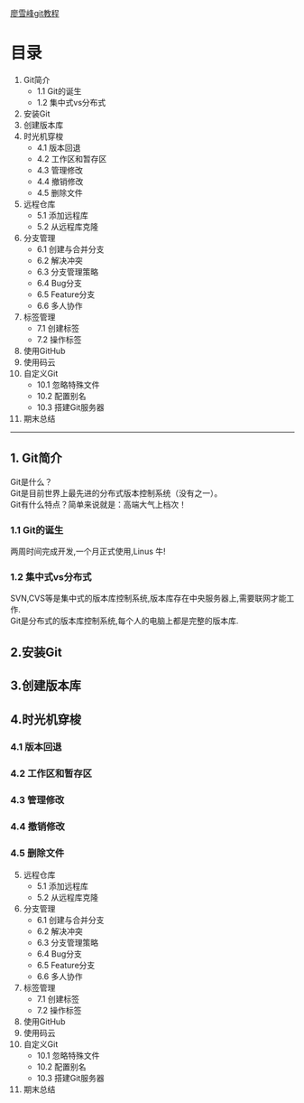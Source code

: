 [廖雪峰git教程](https://www.liaoxuefeng.com/wiki/0013739516305929606dd18361248578c67b8067c8c017b000)
# 目录
1. Git简介
    - 1.1 Git的诞生
    - 1.2 集中式vs分布式
2. 安装Git
3. 创建版本库
4. 时光机穿梭
    - 4.1 版本回退
    - 4.2 工作区和暂存区
    - 4.3 管理修改
    - 4.4 撤销修改
    - 4.5 删除文件
5. 远程仓库
    - 5.1 添加远程库
    - 5.2 从远程库克隆
6. 分支管理
    - 6.1 创建与合并分支
    - 6.2 解决冲突
    - 6.3 分支管理策略
    - 6.4 Bug分支
    - 6.5 Feature分支
    - 6.6 多人协作
7. 标签管理
    - 7.1 创建标签
    - 7.2 操作标签
8. 使用GitHub
9. 使用码云
10. 自定义Git
    - 10.1 忽略特殊文件
    - 10.2 配置别名
    - 10.3 搭建Git服务器
11. 期末总结

------------------------------------------------

## 1. Git简介
Git是什么？  
Git是目前世界上最先进的分布式版本控制系统（没有之一）。  
Git有什么特点？简单来说就是：高端大气上档次！
### 1.1 Git的诞生
两周时间完成开发,一个月正式使用,Linus 牛!
### 1.2 集中式vs分布式
SVN,CVS等是集中式的版本库控制系统,版本库存在中央服务器上,需要联网才能工作.  
Git是分布式的版本库控制系统,每个人的电脑上都是完整的版本库.
## 2.安装Git

## 3.创建版本库
## 4.时光机穿梭
### 4.1 版本回退
### 4.2 工作区和暂存区
### 4.3 管理修改
### 4.4 撤销修改
### 4.5 删除文件
5. 远程仓库
    - 5.1 添加远程库
    - 5.2 从远程库克隆
6. 分支管理
    - 6.1 创建与合并分支
    - 6.2 解决冲突
    - 6.3 分支管理策略
    - 6.4 Bug分支
    - 6.5 Feature分支
    - 6.6 多人协作
7. 标签管理
    - 7.1 创建标签
    - 7.2 操作标签
8. 使用GitHub
9. 使用码云
10. 自定义Git
    - 10.1 忽略特殊文件
    - 10.2 配置别名
    - 10.3 搭建Git服务器
11. 期末总结